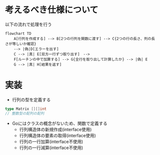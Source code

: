 # 考えるべき仕様について

以下の流れで処理を行う
```mermaid
flowchart TD
    A[行列を作成する] --> B[2つの行列を関数に渡す] --> C{2つの行の長さ、列の長さが等しいか確認}
    --> |偽|D[エラーを出す]
    C --> |真| E[双方一行ずつ取り出す]　-->
    F[ルーチンの中で加算する] --> G{全行を取り出して計算したか} --> |偽| E
    G --> |真| H[結果を返す] 
```

# 実装
- 行列の型を定義する
```go
type Matrix [][]int 
// 整数型の配列の配列
```

- Goにはクラスの概念がないため、関数で定義する
    - 行列構造体の新規作成(interface使用)
    - 行列構造体の要素の取得(interface使用)
    - 行列の一行加算(interface不使用)
    - 行列の一行減算(interface不使用)
